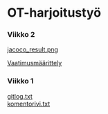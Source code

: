 # OT-harjoitustyö

### Viikko 2

[jacoco_result.png](https://github.com/Miejo/ot-harjoitustyo/blob/master/laskarit/viikko2/jacoco_result.png)

[Vaatimusmäärittely](https://github.com/Miejo/ot-harjoitustyo/blob/master/dokumentaatio/vaatimusmaarittely.md)

### Viikko 1

[gitlog.txt](https://github.com/Miejo/ot-harjoitustyo/blob/master/laskarit/viikko1/gitlog.txt)  
[komentorivi.txt](https://github.com/Miejo/ot-harjoitustyo/blob/master/laskarit/viikko1/komentorivi.txt)
